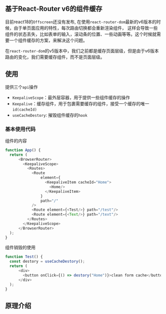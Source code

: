 ## 基于React-Router v6的组件缓存
目前react18的`Offscreen`还没有发布, 在使用`react-router-dom`最新的v6版本的时候，由于单页面应用的特性，每次路由切换都会重新渲染组件，
这样会导致一些组件的状态丢失，比如表单的输入，滚动条的位置、一些动画等等。这个时候就需要一个组件缓存的方案，来解决这个问题。


在`react-router-dom`的v5版本中，我们之前都是缓存页面层级，但是由于v6版本路由的变化，我们需要缓存组件，而不是页面层级。

## 使用
提供三个`api`操作
- `KeepaliveScope`：最外层容器，用于提供一些组件缓存的操作
- `Keepalive`：缓存组件，用于包裹需要缓存的组件，接受一个缓存的唯一`id(cacheId)`
- `useCacheDestory`: 摧毁组件缓存的`hook`

### 基本使用代码
组件的内容
```javascript
function App() {
  return (
      <BrowserRouter>
        <KeepaliveScope>
          <Routes>
            <Route
                element={
                  <KeepaliveItem cacheId="Home">
                    <Home/>
                  </KeepaliveItem>
                }
                path="/"
            />
            <Route element={<Test/>} path="/test"/>
            <Route element={<Text/>} path="/text"/>
          </Routes>
        </KeepaliveScope>
      </BrowserRouter>
  );
}
```
组件销毁的使用
```javascript
function Test() {
  const destory = useCacheDestory();
  return (
      <div>
        <button onClick={() => destory("Home")}>clean form cache</button>
      </div>
  );
}
```

## 原理介绍
